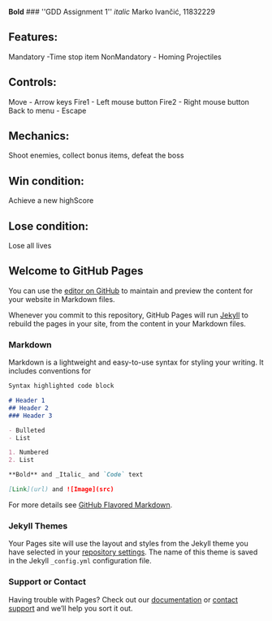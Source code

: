 **Bold** ### ''GDD Assignment 1''
_italic_         Marko Ivančić, 11832229

## Features:
Mandatory -Time stop item
NonMandatory - Homing Projectiles

## Controls:
Move - Arrow keys
Fire1 - Left mouse button
Fire2 - Right mouse button
Back to menu - Escape

## Mechanics:
Shoot enemies, collect bonus items, defeat the boss

## Win condition:
Achieve a new highScore

## Lose condition:
Lose all lives

## Welcome to GitHub Pages

You can use the [editor on GitHub](https://github.com/ljenivac/GDDBuild/edit/master/README.md) to maintain and preview the content for your website in Markdown files.

Whenever you commit to this repository, GitHub Pages will run [Jekyll](https://jekyllrb.com/) to rebuild the pages in your site, from the content in your Markdown files.

### Markdown

Markdown is a lightweight and easy-to-use syntax for styling your writing. It includes conventions for

```markdown
Syntax highlighted code block

# Header 1
## Header 2
### Header 3

- Bulleted
- List

1. Numbered
2. List

**Bold** and _Italic_ and `Code` text

[Link](url) and ![Image](src)
```

For more details see [GitHub Flavored Markdown](https://guides.github.com/features/mastering-markdown/).

### Jekyll Themes

Your Pages site will use the layout and styles from the Jekyll theme you have selected in your [repository settings](https://github.com/ljenivac/GDDBuild/settings). The name of this theme is saved in the Jekyll `_config.yml` configuration file.

### Support or Contact

Having trouble with Pages? Check out our [documentation](https://help.github.com/categories/github-pages-basics/) or [contact support](https://github.com/contact) and we’ll help you sort it out.
